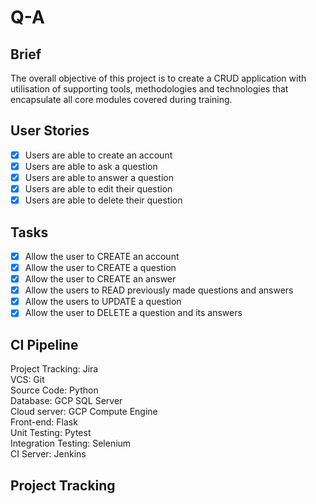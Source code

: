# Q-A

## Brief
The overall objective of this project is to create a CRUD application with utilisation of supporting tools, methodologies and technologies that encapsulate all core modules covered during training.

## User Stories
- [x] Users are able to create an account
- [x] Users are able to ask a question
- [x] Users are able to answer a question
- [x] Users are able to edit their question
- [x] Users are able to delete their question

## Tasks
- [x] Allow the user to CREATE an account
- [x] Allow the user to CREATE a question
- [x] Allow the user to CREATE an answer
- [x] Allow the users to READ previously made questions and answers
- [x] Allow the users to UPDATE a question
- [x] Allow the user to DELETE a question and its answers

## CI Pipeline
Project Tracking: Jira \
VCS: Git \
Source Code: Python \
Database: GCP SQL Server \
Cloud server: GCP Compute Engine \
Front-end: Flask \
Unit Testing: Pytest \
Integration Testing: Selenium \
CI Server: Jenkins

## Project Tracking
